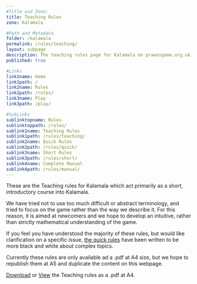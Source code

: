 ```yaml
---
#Title and Zone:
title: Teaching Rules
zone: Kalamala

#Path and Metadata
folder: /kalamala
permalink: /rules/teaching/
layout: subpage
description: The teaching rules page for Kalamala on prawnsgame.org.uk, where you can learn how to play the abstract strategy board game Kalamala. These rules are great for beginners who want to start playing and need to grasp the basics.
published: true

#Links
link1name: Home
link1path: /
link2name: Rules
link2path: /rules/
link3name: Play
link3path: /play/

#SubLinks
sublinktopname: Rules
sublinktoppath: /rules/
sublink1name: Teaching Rules
sublink1path: /rules/teaching/
sublink2name: Quick Rules
sublink2path: /rules/quick/
sublink3name: Short Rules
sublink3path: /rules/short/
sublink4name: Complete Manual
sublink4path: /rules/manual/
---
```


These are the Teaching rules for Kalamala which act primarily as a short, introductory course into Kalamala.

We have tried not to use too much difficult or abstract terminology, and tried to focus on the game rather than the way we describe it. For this reason, it is aimed at newcomers and we hope to develop an intuitive, rather than strictly mathematical understanding of the game.

If you feel you have understood the majority of these rules, but would like clarification on a specific issue, [the quick rules](/kalamala/rules/quick/) have been written to be more black and white about complex topics.

Currently these rules are only available ad a .pdf at A4 size, but we hope to republish them at A5 and duplicate the content on this webpage.

<a href="{{ site.baseurl }}/files/kalamala/teachingrulesA4.pdf" download="KalamalaRulesA4.pdf">Download</a> or <a href="{{ site.baseurl }}/files/kalamala/teachingrulesA4.pdf">View</a> the Teaching rules as a .pdf at A4.
